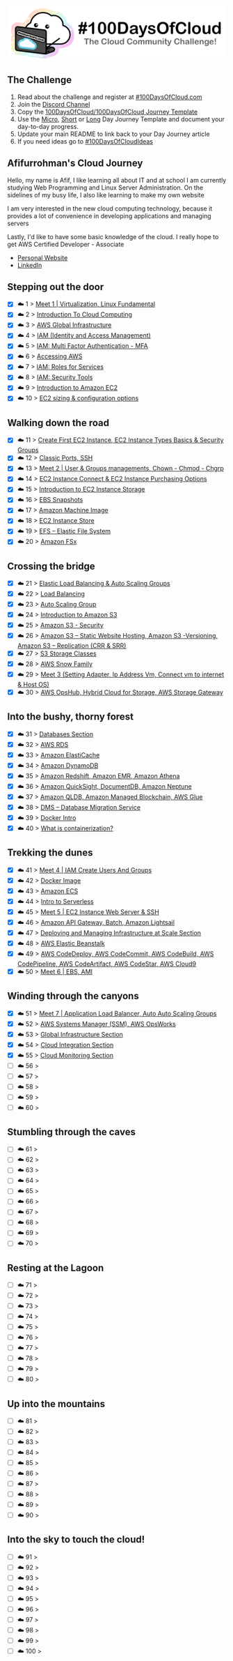 <p align="center">
  <img src="banner.png">
</p>

## The Challenge

1. Read about the challenge and register at [#100DaysOfCloud.com](https://100DaysOfCloud.com)
2. Join the [Discord Channel](https://discord.gg/c6Db8nY)
3. Copy the [100DaysOfCloud/100DaysOfCloud Journey Template](https://github.com/100DaysOfCloud/100DaysOfCloud/generate)
4. Use the [Micro](Templates/000-DAY-ARTICLE-MICRO-TEMPLATE.md), [Short](Templates/001-DAY-ARTICLE-SHORT-TEMPLATE.md) or [Long](Templates/002-DAY-ARTICLE-LONG-TEMPLATE.md) Day Journey Template and document your day-to-day progress.
5. Update your main README to link back to your Day Journey article
6. If you need ideas go to [#100DaysOfCloudIdeas](https://github.com/100DaysOfCloud/100DaysOfCloudIdeas)

## Afifurrohman's Cloud Journey

Hello, my name is Afif, I like learning all about IT and at school I am currently studying Web Programming and Linux Server Administration. On the sidelines of my busy life, I also like learning to make my own website

I am very interested in the new cloud computing technology, because it provides a lot of convenience in developing applications and managing servers

Lastly, I'd like to have some basic knowledge of the cloud.
I really hope to get AWS Certified Developer - Associate

- [Personal Website](https://afifurrohman-id.github.io)
- [LinkedIn](https://www.linkedin.com/in/afifurrohman-id)

## Stepping out the door

- [x] ☁️ 1 > [Meet 1 | Virtualization, Linux Fundamental](Journey/001/Readme.md)
- [x] ☁️ 2 > [Introduction To Cloud Computing](Journey/002/Readme.md)
- [x] ☁️ 3 > [AWS Global Infrastructure](Journey/003/Readme.md)
- [x] ☁️ 4 > [IAM (Identity and Access Management)](Journey/004/Readme.md)
- [x] ☁️ 5 > [IAM: Multi Factor Authentication - MFA](Journey/005/Readme.md)
- [x] ☁️ 6 > [Accessing AWS](Journey/006/Readme.md)
- [x] ☁️ 7 > [IAM: Roles for Services](Journey/007/Readme.md)
- [x] ☁️ 8 > [IAM: Security Tools](Journey/008/Readme.md)
- [x] ☁️ 9 > [Introduction to Amazon EC2](Journey/009/Readme.md)
- [x] ☁️ 10 > [EC2 sizing & configuration options](Journey/010/Readme.md)

## Walking down the road

- [x] ☁️ 11 > [Create First EC2 Instance, EC2 Instance Types Basics & Security Groups](Journey/011/Readme.md)
- [x] ☁️ 12 > [Classic Ports, SSH](Journey/012/Readme.md)
- [x] ☁️ 13 > [Meet 2 | User & Groups managements, Chown - Chmod - Chgrp](Journey/013/Readme.md)
- [x] ☁️ 14 > [EC2 Instance Connect & EC2 Instance Purchasing Options](Journey/014/Readme.md)
- [x] ☁️ 15 > [Introduction to EC2 Instance Storage](Journey/015/Readme.md)
- [x] ☁️ 16 > [EBS Snapshots](Journey/016/Readme.md)
- [x] ☁️ 17 > [Amazon Machine Image](Journey/017/Readme.md)
- [x] ☁️ 18 > [EC2 Instance Store](Journey/018/Readme.md)
- [x] ☁️ 19 > [EFS – Elastic File System](Journey/019/Readme.md)
- [x] ☁️ 20 > [Amazon FSx](Journey/020/Readme.md)

## Crossing the bridge

- [x] ☁️ 21 > [Elastic Load Balancing & Auto Scaling Groups](Journey/021/Readme.md)
- [x] ☁️ 22 > [Load Balancing](Journey/022/Readme.md)
- [x] ☁️ 23 > [Auto Scaling Group](Journey/023/Readme.md)
- [x] ☁️ 24 > [Introduction to Amazon S3](Journey/024/Readme.md)
- [x] ☁️ 25 > [Amazon S3 - Security](Journey/025/Readme.md)
- [x] ☁️ 26 > [Amazon S3 – Static Website Hosting, Amazon S3 -Versioning, Amazon S3 – Replication (CRR & SRR)](Journey/026/Readme.md)
- [x] ☁️ 27 > [S3 Storage Classes](Journey/027/Readme.md)
- [x] ☁️ 28 > [AWS Snow Family](Journey/028/Readme.md)
- [x] ☁️ 29 > [Meet 3 (Setting Adapter, Ip Address Vm, Connect vm to internet & Host OS)](Journey/029/Readme.md)
- [x] ☁️ 30 > [AWS OpsHub, Hybrid Cloud for Storage, AWS Storage Gateway](Journey/030/Readme.md)

## Into the bushy, thorny forest

- [x] ☁️ 31 > [Databases Section](Journey/031/Readme.md)
- [x] ☁️ 32 > [AWS RDS](Journey/032/Readme.md)
- [x] ☁️ 33 > [Amazon ElastiCache](Journey/033/Readme.md)
- [x] ☁️ 34 > [Amazon DynamoDB](Journey/034/Readme.md)
- [x] ☁️ 35 > [Amazon Redshift, Amazon EMR, Amazon Athena](Journey/035/Readme.md)
- [x] ☁️ 36 > [Amazon QuickSight, DocumentDB, Amazon Neptune](Journey/036/Readme.md)
- [x] ☁️ 37 > [Amazon QLDB, Amazon Managed Blockchain, AWS Glue](Journey/037/Readme.md)
- [x] ☁️ 38 > [DMS – Database Migration Service](Journey/038/Readme.md)
- [x] ☁️ 39 > [Docker Intro](Journey/039/Readme.md)
- [x] ☁️ 40 > [What is containerization?](Journey/040/Readme.md)

## Trekking the dunes

- [x] ☁️ 41 > [Meet 4 | IAM Create Users And Groups](Journey/041/Readme.md)
- [x] ☁️ 42 > [Docker Image](Journey/042/Readme.md)
- [x] ☁️ 43 > [Amazon ECS](Journey/043/Readme.md)
- [x] ☁️ 44 > [Intro to Serverless](Journey/044/Readme.md)
- [x] ☁️ 45 > [Meet 5 | EC2 Instance Web Server & SSH](Journey/045/Readme.md)
- [x] ☁️ 46 > [Amazon API Gateway, Batch, Amazon Lightsail](Journey/046/Readme.md)
- [x] ☁️ 47 > [Deploying and Managing Infrastructure at Scale Section](Journey/047/Readme.md)
- [x] ☁️ 48 > [AWS Elastic Beanstalk](Journey/048/Readme.md)
- [x] ☁️ 49 > [AWS CodeDeploy, AWS CodeCommit, AWS CodeBuild, AWS CodePipeline, AWS CodeArtifact, AWS CodeStar, AWS Cloud9](Journey/049/Readme.md)
- [x] ☁️ 50 > [Meet 6 | EBS, AMI](Journey/050/Readme.md)

## Winding through the canyons

- [x] ☁️ 51 > [Meet 7 | Application Load Balancer, Auto Auto Scaling Groups](Journey/051/Readme.md)
- [x] ☁️ 52 > [AWS Systems Manager (SSM), AWS OpsWorks](Journey/052/Readme.md)
- [x] ☁️ 53 > [Global Infrastructure Section](Journey/053/Readme.md)
- [x] ☁️ 54 > [Cloud Integration Section](Journey/054/Readme.md)
- [x] ☁️ 55 > [Cloud Monitoring Section](Journey/055/Readme.md)
- [ ] ☁️ 56 > [](Journey/056/Readme.md)
- [ ] ☁️ 57 > [](Journey/057/Readme.md)
- [ ] ☁️ 58 > [](Journey/058/Readme.md)
- [ ] ☁️ 59 > [](Journey/059/Readme.md)
- [ ] ☁️ 60 > [](Journey/060/Readme.md)

## Stumbling through the caves

- [ ] ☁️ 61 > [](Journey/061/Readme.md)
- [ ] ☁️ 62 > [](Journey/062/Readme.md)
- [ ] ☁️ 63 > [](Journey/063/Readme.md)
- [ ] ☁️ 64 > [](Journey/064/Readme.md)
- [ ] ☁️ 65 > [](Journey/065/Readme.md)
- [ ] ☁️ 66 > [](Journey/066/Readme.md)
- [ ] ☁️ 67 > [](Journey/067/Readme.md)
- [ ] ☁️ 68 > [](Journey/068/Readme.md)
- [ ] ☁️ 69 > [](Journey/069/Readme.md)
- [ ] ☁️ 70 > [](Journey/070/Readme.md)

## Resting at the Lagoon

- [ ] ☁️ 71 > [](Journey/071/Readme.md)
- [ ] ☁️ 72 > [](Journey/072/Readme.md)
- [ ] ☁️ 73 > [](Journey/073/Readme.md)
- [ ] ☁️ 74 > [](Journey/074/Readme.md)
- [ ] ☁️ 75 > [](Journey/075/Readme.md)
- [ ] ☁️ 76 > [](Journey/076/Readme.md)
- [ ] ☁️ 77 > [](Journey/077/Readme.md)
- [ ] ☁️ 78 > [](Journey/078/Readme.md)
- [ ] ☁️ 79 > [](Journey/079/Readme.md)
- [ ] ☁️ 80 > [](Journey/080/Readme.md)

## Up into the mountains

- [ ] ☁️ 81 > [](Journey/081/Readme.md)
- [ ] ☁️ 82 > [](Journey/082/Readme.md)
- [ ] ☁️ 83 > [](Journey/083/Readme.md)
- [ ] ☁️ 84 > [](Journey/084/Readme.md)
- [ ] ☁️ 85 > [](Journey/085/Readme.md)
- [ ] ☁️ 86 > [](Journey/086/Readme.md)
- [ ] ☁️ 87 > [](Journey/087/Readme.md)
- [ ] ☁️ 88 > [](Journey/088/Readme.md)
- [ ] ☁️ 89 > [](Journey/089/Readme.md)
- [ ] ☁️ 90 > [](Journey/090/Readme.md)

## Into the sky to touch the cloud!

- [ ] ☁️ 91 > [](Journey/091/Readme.md)
- [ ] ☁️ 92 > [](Journey/092/Readme.md)
- [ ] ☁️ 93 > [](Journey/093/Readme.md)
- [ ] ☁️ 94 > [](Journey/094/Readme.md)
- [ ] ☁️ 95 > [](Journey/095/Readme.md)
- [ ] ☁️ 96 > [](Journey/096/Readme.md)
- [ ] ☁️ 97 > [](Journey/097/Readme.md)
- [ ] ☁️ 98 > [](Journey/098/Readme.md)
- [ ] ☁️ 99 > [](Journey/099/Readme.md)
- [ ] ☁️ 100 > [](Journey/100/Readme.md)
